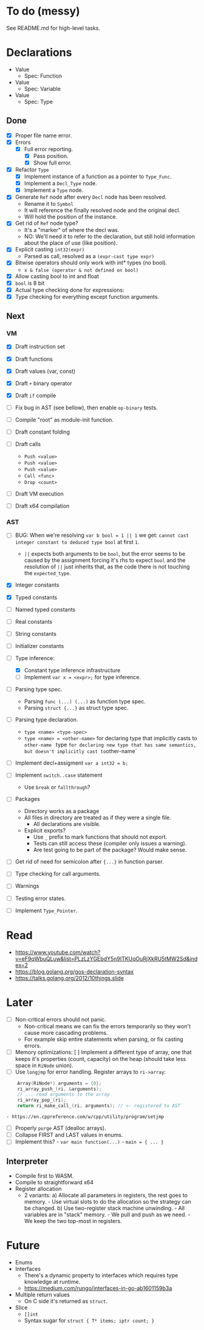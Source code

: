 # To do (messy)

See README.md for high-level tasks.

# Declarations

- Value
    - Spec: Function
- Value
    - Spec: Variable
- Value
    - Spec: Type



## Done

- [x] Proper file name error.
- [x] Errors
    - [x] Full error reporting.
        - [x] Pass position.
        - [x] Show full error.
- [x] Refactor `Type`
    - [x] Implement instance of a function as a pointer to `Type_Func`.
    - [x] Implement a `Decl_Type` node.
    - [x] Implement a `Type` node.
- [x] Generate `Ref` node after every `Decl` node has been resolved.
    - Rename it to `Symbol`
    - It will reference the finally resolved node and the original decl.
    - Will hold the position of the instance.
- [x] Get rid of `Ref` node type?
    - It's a "marker" of where the decl was.
    - NO: We'll need it to refer to the declaration, but still hold information about the place of use (like position).
- [x] Explicit casting `int32(expr)`
    - Parsed as call, resolved as a `(expr-cast type expr)`
- [x] Bitwise operators should only work with int* types (no bool).
    - `x & false (operator & not defined on bool)`
- [x] Allow casting bool to int and float
- [x] `bool` is 8 bit
- [x] Actual type checking done for expressions:
- [x] Type checking for everything except function arguments.

## Next

### VM

- [x] Draft instruction set
- [x] Draft functions
- [x] Draft values (var, const)
- [x] Draft `+` binary operator
- [x] Draft `if` compile

- [ ] Fix bug in AST (see bellow), then enable `op-binary` tests.
- [ ] Compile "root" as module-init function.
- [ ] Draft constant folding
- [ ] Draft calls
    - `Push <value>`
    - `Push <value>`
    - `Push <value>`
    - `Call <func>`
    - `Drop <count>`
- [ ] Draft VM execution
- [ ] Draft x64 compilation

### AST

- [ ] BUG: When we're resolving `var b bool = 1 || 1` we get: `cannot cast integer constant to deduced type bool` at first `1`.
    - `||` expects both arguments to be `bool`, but the error seems to be caused by the assignment forcing it's rhs to expect `bool` and the resolution of `||` just inherits that, as the code there is not touching the `expected_type`.
- [x] Integer constants
- [x] Typed constants
- [ ] Named typed constants
- [ ] Real constants
- [ ] String constants
- [ ] Initializer constants
- [ ] Type inference:
    - [x] Constant type inference infrastructure
    - [ ] Implement `var x = <expr>;` for type inference.

- [ ] Parsing type spec.
    - Parsing `func (...) (...)` as function type spec.
    - Parsing `struct {...}` as struct type spec.
- [ ] Parsing type declaration.
    - `type <name> <type-spec>`
    - `type <name> = <other-name>` for declaring type that implicitly casts to `other-name`
    ` `type <name> <other-name>` for declaring new type that has same semantics, but doesn't implicitly cast to `other-name`
- [ ] Implement decl+assigment `var a int32 = b;`
- [ ] Implement `switch..case` statement
    - Use `break` or `fallthrough`?

- [ ] Packages
    - Directory works as a package
    - All files in directory are treated as if they were a single file.
        - All declarations are visible.
    - Explicit exports?
        - Use `_` prefix to mark functions that should not export.
        - Tests can still access these (compiler only issues a warning).
        - Are test going to be part of the package? Would make sense.
- [ ] Get rid of need for semicolon after `{...}` in function parser.
- [ ] Type checking for call arguments.
- [ ] Warnings

- [ ] Testing error states.
- [ ] Implement `Type_Pointer`.

# Read

- https://www.youtube.com/watch?v=eF9qWbuQLuw&list=PLzLzYGEbdY5n9ITKUqOuRjXkRU5tMW2Sd&index=2
- https://blog.golang.org/gos-declaration-syntax
- https://talks.golang.org/2012/10things.slide

# Later

- [ ] Non-critical errors should not panic.
    - Non-critical means we can fix the errors temporarily so they won't cause more cascading problems.
    - For example skip entire statements when parsing, or fix casting errors.
- [ ] Memory optimizations:
    [ ] Implement a different type of array, one that keeps it's properties (count, capacity) on the heap (should take less space in `RiNode` union).
- [ ] Use `longjmp` for error handling. Register arrays to `ri->array`:
```c
    Array(RiNode*) arguments = {0};
    ri_array_push_(ri, &arguments);
    // ... read arguments to the array
    ri_array_pop_(ri);
    return ri_make_call_(ri, arguments); // <- registered to AST
```
    - https://en.cppreference.com/w/cpp/utility/program/setjmp
- [ ] Properly `purge` AST (dealloc arrays).
- [ ] Collapse FIRST and LAST values in enums.
- [ ] Implement this?
        - `var main function(...)`
        - `main = { ... }`

## Interpreter

- Compile first to WASM.
- Compile to straightforward x64
- Register allocation
    - 2 variants:
        a) Allocate all parameters in registers, the rest goes to memory.
            - Use virtual slots to do the allocation so the strategy can be changed.
        b) Use two-register stack machine unwinding.
            - All variables are in "stack" memory.
            - We pull and push as we need.
            - We keep the two top-most in registers.

# Future

- Enums
- Interfaces
    - There's a dynamic property to interfaces which requires type knowledge at runtime.
    - https://medium.com/rungo/interfaces-in-go-ab1601159b3a
- Multiple return values
    - On C side it's returned as `struct`.
- Slice
    - `[]int`
    - Syntax sugar for `struct { T* items; iptr count; }`
